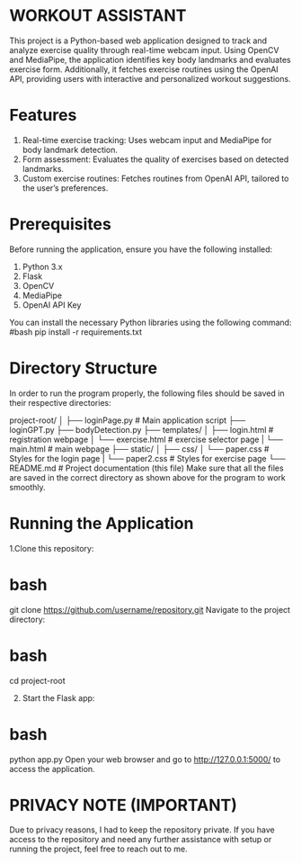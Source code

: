 # WORKOUT ASSISTANT

This project is a Python-based web application designed to track and analyze exercise quality through real-time webcam input. Using OpenCV and MediaPipe, the application identifies key body landmarks and evaluates exercise form. Additionally, it fetches exercise routines using the OpenAI API, providing users with interactive and personalized workout suggestions.

# Features
1. Real-time exercise tracking: Uses webcam input and MediaPipe for body landmark detection.
2. Form assessment: Evaluates the quality of exercises based on detected landmarks.
3. Custom exercise routines: Fetches routines from OpenAI API, tailored to the user’s preferences.

# Prerequisites
Before running the application, ensure you have the following installed:
1. Python 3.x
2. Flask
3. OpenCV
4. MediaPipe
5. OpenAI API Key

You can install the necessary Python libraries using the following command:
#bash
pip install -r requirements.txt

# Directory Structure
In order to run the program properly, the following files should be saved in their respective directories:

project-root/
│
├── loginPage.py                # Main application script
├── loginGPT.py
├── bodyDetection.py
├── templates/
│   ├── login.html        # registration webpage
│   └── exercise.html       # exercise selector page
|   └── main.html          # main webpage
├── static/
│   ├── css/
│       └── paper.css    # Styles for the login page
|       └── paper2.css    # Styles for exercise page
└── README.md             # Project documentation (this file)
Make sure that all the files are saved in the correct directory as shown above for the program to work smoothly.

# Running the Application

1.Clone this repository:
# bash
git clone https://github.com/username/repository.git
Navigate to the project directory:

# bash
cd project-root

2. Start the Flask app:
# bash
python app.py
Open your web browser and go to http://127.0.0.1:5000/ to access the application.

# PRIVACY NOTE (IMPORTANT)
Due to privacy reasons, I had to keep the repository private. If you have access to the repository and need any further assistance with setup or running the project, feel free to reach out to me.

